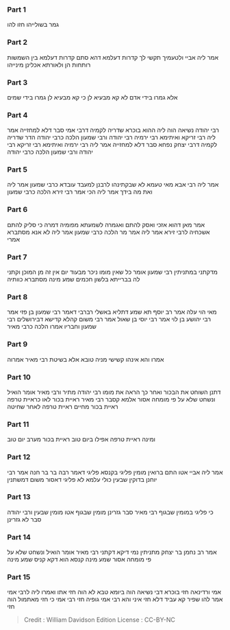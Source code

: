 
### Part 1
גמר בשולייהו חזו להו 

### Part 2
אמר ליה אביי ולטעמיך תקשי לך קדרות דעלמא דהא סתם קדרות דעלמא בין השמשות רותחות הן ולאורתא אכלינן מינייהו 

### Part 3
אלא גמרו בידי אדם לא קא מבעיא לן כי קא מבעיא לן גמרו בידי שמים 

### Part 4
רבי יהודה נשיאה הוה ליה ההוא בוכרא שדריה לקמיה דרבי אמי סבר דלא למחזייה אמר ליה רבי זריקא ואיתימא רבי ירמיה רבי יהודה ורבי שמעון הלכה כרבי יהודה הדר שדריה לקמיה דרבי יצחק נפחא סבר דלא למחזייה אמר ליה רבי ירמיה ואיתימא רבי זריקא רבי יהודה ורבי שמעון הלכה כרבי יהודה 

### Part 5
אמר ליה רבי אבא מאי טעמא לא שבקתינהו לרבנן למעבד עובדא כרבי שמעון אמר ליה ואת מה בידך אמר ליה הכי אמר רבי זירא הלכה כרבי שמעון 

### Part 6
אמר מאן דהוא אזכי ואסק להתם ואגמרה לשמעתא מפומיה דמרה כי סליק להתם אשכחיה לרבי זירא אמר ליה אמר מר הלכה כרבי שמעון אמר ליה לא אנא מסתברא אמרי 

### Part 7
מדקתני במתניתין רבי שמעון אומר כל שאין מומו ניכר מבעוד יום אין זה מן המוכן וקתני לה בברייתא בלשון חכמים שמע מינה מסתברא כוותיה 

### Part 8
מאי הוי עלה אמר רב יוסף תא שמע דתליא באשלי רברבי דאמר רבי שמעון בן פזי אמר רבי יהושע בן לוי אמר רבי יוסי בן שאול אמר רבי משום קהלא קדישא דבירושלים רבי שמעון וחבריו אמרו הלכה כרבי מאיר 

### Part 9
אמרו והא אינהו קשישי מניה טובא אלא בשיטת רבי מאיר אמרוה 

### Part 10
דתנן השוחט את הבכור ואחר כך הראה את מומו רבי יהודה מתיר ורבי מאיר אומר הואיל ונשחט שלא על פי מומחה אסור אלמא קסבר רבי מאיר ראיית בכור לאו כראיית טרפה ראיית בכור מחיים ראיית טרפה לאחר שחיטה 

### Part 11
ומינה ראיית טרפה אפילו ביום טוב ראיית בכור מערב יום טוב 

### Part 12
אמר ליה אביי אטו התם ברואין מומין פליגי בקנסא פליגי דאמר רבה בר בר חנה אמר רבי יוחנן בדוקין שבעין כולי עלמא לא פליגי דאסור משום דמשתנין 

### Part 13
כי פליגי במומין שבגוף רבי מאיר סבר גזרינן מומין שבגוף אטו מומין שבעין ורבי יהודה סבר לא גזרינן

### Part 14
אמר רב נחמן בר יצחק מתניתין נמי דיקא דקתני רבי מאיר אומר הואיל ונשחט שלא על פי מומחה אסור שמע מינה קנסא הוא דקא קניס שמע מינה 

### Part 15
אמי ורדינאה חזי בוכרא דבי נשיאה הוה ביומא טבא לא הוה חזי אתו ואמרו ליה לרבי אמי אמר להו שפיר קא עביד דלא חזי איני והא רבי אמי גופיה חזי רבי אמי כי חזי מאתמול הוה חזי

>Credit : William Davidson Edition
>License : CC-BY-NC